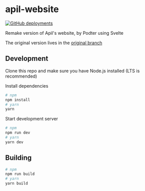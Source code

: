 # apil-website

[![GitHub deployments](https://img.shields.io/github/deployments/Podter/apil-website/Production?label=vercel&logo=vercel&logoColor=white&style=for-the-badge)](https://apil.podter.xyz/)

Remake version of Apil's website, by Podter using Svelte

The original version lives in the [original branch](https://github.com/Podter/apil-website/tree/original)

## Development

Clone this repo and make sure you have Node.js installed (LTS is recommended)

Install dependencies

```bash
# npm
npm install
# yarn
yarn
```

Start development server

```bash
# npm
npm run dev
# yarn
yarn dev
```

## Building

```bash
# npm
npm run build
# yarn
yarn build
```

